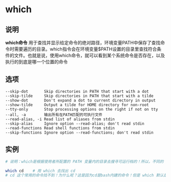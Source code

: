 # **which**

## 说明

**which命令** 用于查找并显示给定命令的绝对路径，环境变量PATH中保存了查找命令时需要遍历的目录。which指令会在环境变量$PATH设置的目录里查找符合条件的文件。也就是说，使用which命令，就可以看到某个系统命令是否存在，以及执行的到底是哪一个位置的命令

## 选项

```info
--skip-dot       Skip directories in PATH that start with a dot
--skip-tilde     Skip directories in PATH that start with a tilde
--show-dot       Don't expand a dot to current directory in output
--show-tilde     Output a tilde for HOME directory for non-root
--tty-only       Stop processing options on the right if not on tty
--all, -a        输出所有在PATH匹配的可执行文件
--read-alias, -i Read list of aliases from stdin
--skip-alias     Ignore option --read-alias; don't read stdin
--read-functions Read shell functions from stdin
--skip-functions Ignore option --read-functions; don't read stdin
```

## 实例

```sh
# 说明：which是根据使用者所配置的 PATH 变量内的目录去搜寻可运行档的！所以，不同的 PATH 配置内容所找到的命令当然不一样的！

which cd    # 用 which 去找出 cd
# cd 这个常用的命令找不到！为什么呢？这是因为cd是bash内建的命令！但是 which 默认是找 PATH 内所规范的目录，所以一定找不到的！
```
